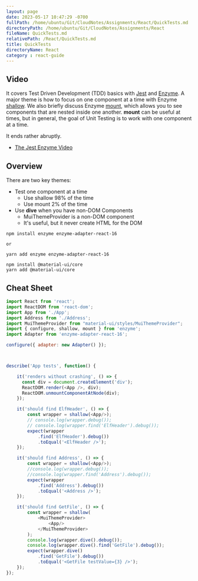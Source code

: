 ```yaml
---
layout: page
date: 2023-05-17 10:47:29 -0700
fullPath: /home/ubuntu/Git/CloudNotes/Assignments/React/QuickTests.md
directoryPath: /home/ubuntu/Git/CloudNotes/Assignments/React
fileName: QuickTests.md
relativePath: /React/QuickTests.md
title: QuickTests
directoryName: React
category : react-guide
---
```


## Video

It covers Test Driven Development (TDD) basics with [Jest](https://facebook.github.io/jest/) and [Enzyme](https://github.com/airbnb/enzyme). A major theme is how to focus on one component at a time with Enzyme [shallow](https://github.com/airbnb/enzyme/blob/master/docs/api/shallow.md). We also briefly discuss Enzyme [mount](https://github.com/airbnb/enzyme/blob/master/docs/api/mount.md), which allows you to see components that are nested inside one another. **mount** can be useful at times, but in general, the goal of Unit Testing is to work with one component at a time.

It ends rather abruptly.

- [The Jest Enzyme Video](https://youtu.be/4_pZizupR7U)

## Overview

There are two key themes:

- Test one component at a time
  - Use shallow 98% of the time
  - Use mount 2% of the time
- Use **dive** when you have non-DOM Components
  - MuiThemeProvider is a non-DOM component
  - It's useful, but it never create HTML for the DOM
```
npm install enzyme enzyme-adapter-react-16

or

yarn add enzyme enzyme-adapter-react-16
```

```
npm install @material-ui/core
yarn add @material-ui/core
```

## Cheat Sheet

```JavaScript
import React from 'react';
import ReactDOM from 'react-dom';
import App from './App';
import Address from './Address';
import MuiThemeProvider from "material-ui/styles/MuiThemeProvider";
import { configure, shallow, mount } from 'enzyme';
import Adapter from 'enzyme-adapter-react-16';

configure({ adapter: new Adapter() });



describe('App tests', function() {

    it('renders without crashing', () => {
      const div = document.createElement('div');
      ReactDOM.render(<App />, div);
      ReactDOM.unmountComponentAtNode(div);
    });

    it('should find ElfHeader', () => {
        const wrapper = shallow(<App/>);
        // console.log(wrapper.debug());
        // console.log(wrapper.find('ElfHeader').debug());
        expect(wrapper
            .find('ElfHeader').debug())
            .toEqual('<ElfHeader />');
    });

    it('should find Address', () => {
        const wrapper = shallow(<App/>);
        //console.log(wrapper.debug());
        //console.log(wrapper.find('Address').debug());
        expect(wrapper
            .find('Address').debug())
            .toEqual('<Address />');
    });

    it('should find GetFile', () => {
        const wrapper = shallow(
            <MuiThemeProvider>
                <App/>
            </MuiThemeProvider>
        );
        console.log(wrapper.dive().debug());
        console.log(wrapper.dive().find('GetFile').debug());
        expect(wrapper.dive()
            .find('GetFile').debug())
            .toEqual('<GetFile testValue={3} />');
    });
});
```
